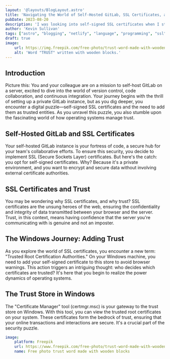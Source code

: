 ```yaml
---
layout: '@layouts/BlogLayout.astro'
title: 'Navigating the World of Self-Hosted GitLab, SSL Certificates, and Trust: Windows vs. Linux'
pubDate: 2023-08-20
description: 'I was looking into self-signed SSL certificates when I stumbled into a blog worthy thought. Well, bigger than a thought so I turned it into a blog.'
author: 'Kevin Sullivan'
tags: ["astro", "blogging", "netlify", "language", "programming", "ssl", "certificates"]
draft: true
image:
    url: https://img.freepik.com/free-photo/trust-word-made-with-wooden-blocks_23-2148101503.jpg?w=1380&t=st=1693852112~exp=1693852712~hmac=6c4554031d1b317cb19d728cc10ed19e48ada8b6ad9d2030bbfc64e517395726
    alt: 'Word "TRUST" written with wooden blocks.'
---
```


## Introduction

Picture this: You and your colleague are on a mission to self-host GitLab on a server, excited to dive into the world of version control, code collaboration, and continuous integration. Your journey begins with the thrill of setting up a private GitLab instance, but as you dig deeper, you encounter a digital puzzle—self-signed SSL certificates and the need to add them as trusted entities. As you unravel this puzzle, you also stumble upon the fascinating world of how operating systems manage trust. 

## Self-Hosted GitLab and SSL Certificates

Your self-hosted GitLab instance is your fortress of code, a secure hub for your team's collaborative efforts. To ensure this security, you decide to implement SSL (Secure Sockets Layer) certificates. But here's the catch: you opt for self-signed certificates. Why? Because it's a private environment, and you want to encrypt and secure data without involving external certificate authorities.

## SSL Certificates and Trust

You may be wondering why SSL certificates, and why trust? SSL certificates are the unsung heroes of the web, ensuring the confidentiality and integrity of data transmitted between your browser and the server. Trust, in this context, means having confidence that the server you're communicating with is genuine and not an imposter.

## The Windows Journey: Adding Trust

As you explore the world of SSL certificates, you encounter a new term: "Trusted Root Certification Authorities." On your Windows machine, you need to add your self-signed certificate to this store to avoid browser warnings. This action triggers an intriguing thought: who decides which certificates are trusted? It's here that you begin to realize the power dynamics of operating systems.

## The Trust Store in Windows

The "Certificate Manager" tool (certmgr.msc) is your gateway to the trust store on Windows. With this tool, you can view the trusted root certificates on your system. These certificates form the bedrock of trust, ensuring that your online transactions and interactions are secure. It's a crucial part of the security puzzle.



```yaml
image: 
    platform: Freepik
    url: https://www.freepik.com/free-photo/trust-word-made-with-wooden-blocks_4351825.htm#query=trust&position=0&from_view=search&track=sph
    name: Free photo trust word made with wooden blocks
```